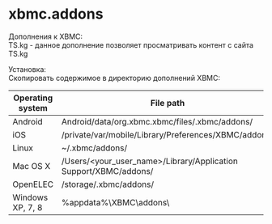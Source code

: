 xbmc.addons
===========

Дополнения к XBMC:  
TS.kg - данное дополнение позволяет просматривать контент с сайта TS.kg  

Установка:  
Скопировать содержимое в директорию дополнений XBMC:  

Operating system | File path  
--- | ---  
Android | Android/data/org.xbmc.xbmc/files/.xbmc/addons/  
iOS | /private/var/mobile/Library/Preferences/XBMC/addons/  
Linux | ~/.xbmc/addons/  
Mac OS X | /Users/<your_user_name>/Library/Application Support/XBMC/addons/  
OpenELEC | /storage/.xbmc/addons/  
Windows XP, 7, 8 | %appdata%\XBMC\addons\  
